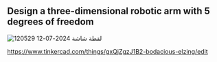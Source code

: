 ## Design a three-dimensional robotic arm with 5 degrees of freedom
![لقطة شاشة 2024-07-12 120529](https://github.com/user-attachments/assets/9b954f7c-fe4e-4758-9f73-ce92f67e3869)

https://www.tinkercad.com/things/gxQjZgzJ1B2-bodacious-elzing/edit
